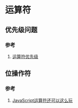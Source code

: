 # 运算符

## 优先级问题

### 参考

1. [运算符优先级](https://developer.mozilla.org/zh-CN/docs/Web/JavaScript/Reference/Operators/Operator_Precedence)

## 位操作符

### 参考

1. [JavaScript运算符还可以这么玩](https://mp.weixin.qq.com/s/lTwvU7DcG515SQ6BcTs8eA)

